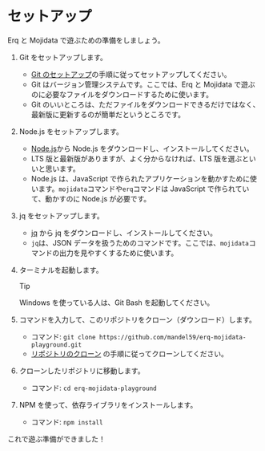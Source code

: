 # セットアップ

Erq と Mojidata で遊ぶための準備をしましょう。

1. Git をセットアップします。

   - [Git のセットアップ](https://docs.github.com/ja/get-started/getting-started-with-git/set-up-git)の手順に従ってセットアップしてください。
   - Git はバージョン管理システムです。ここでは、Erq と Mojidata で遊ぶのに必要なファイルをダウンロードするために使います。
   - Git のいいところは、ただファイルをダウンロードできるだけではなく、最新版に更新するのが簡単だというところです。

2. Node.js をセットアップします。

   - [Node.js](https://nodejs.org/en)から Node.js をダウンロードし、インストールしてください。
   - LTS 版と最新版がありますが、よく分からなければ、LTS 版を選ぶといいと思います。
   - Node.js は、JavaScript で作られたアプリケーションを動かすために使います。`mojidata`コマンドや`erq`コマンドは JavaScript で作られていて、動かすのに Node.js が必要です。

3. jq をセットアップします。

   - [jq](https://jqlang.github.io/jq/) から jq をダウンロードし、インストールしてください。
   - `jq`は、JSON データを扱うためのコマンドです。ここでは、`mojidata`コマンドの出力を見やすくするために使います。

4. ターミナルを起動します。

   > [!TIP]
   >
   > Windows を使っている人は、Git Bash を起動してください。

5. コマンドを入力して、このリポジトリをクローン（ダウンロード）します。

   - コマンド: `git clone https://github.com/mandel59/erq-mojidata-playground.git`
   - [リポジトリのクローン](https://docs.github.com/ja/repositories/creating-and-managing-repositories/cloning-a-repository) の手順に従ってクローンしてください。

6. クローンしたリポジトリに移動します。

   - コマンド: `cd erq-mojidata-playground`

7. NPM を使って、依存ライブラリをインストールします。
   - コマンド: `npm install`

これで遊ぶ準備ができました！

